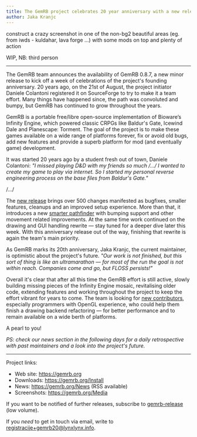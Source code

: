 ```yaml
---
title: The GemRB project celebrates 20 year anniversary with a new release
author: Jaka Kranjc
---
```


construct a crazy screenshot in one of the non-bg2 beautiful areas (eg. from iwds - kuldahar, lava forge ...)
with some mods on top and plenty of action

WIP, NB: third person

---------

The GemRB team announces the availability of GemRB 0.8.7, a new minor release to kick off
a week of celebrations of the project's founding anniversary. 20 years ago, on the 21st of
August, the project initiator Daniele Colantoni registered it on SourceForge to try to make
it a team effort. Many things have happened since, the path was convoluted and bumpy, but
GemRB has continued to grow throughout the years.

GemRB is a portable free/libre open-source implementation of Bioware’s Infinity Engine, which
powered classic CRPGs like Baldur's Gate, Icewind Dale and Planescape: Torment. The goal of
the project is to make these games available on a wide range of platforms forever, fix or avoid
old bugs, add new features and provide a superb platform for mod (and eventually game) development.

It was started 20 years ago by a student fresh out of town, Daniele Colantoni:
_"I missed playing D&D with my friends so much /.../ I wanted to create my game to play
via internet. So I started my personal reverse engineering process on the base files
from Baldur's Gate."_

/.../

The [new release](https://gemrb.org/2020/08/24/gemrb-0-8-7-released.html)
brings over 500 changes manifested as bugfixes, smaller features, cleanups
and an improved setup experience. More than that, it introduces a new [smarter
pathfinder](https://gemrb.org/2020/07/16/new-pathfinder-smarter-movement.html) with
bumping support and other movement related improvements. At the same time work continued
on the drawing and GUI handling rewrite — stay tuned for a deeper dive later this week.
With this anniversary release out of the way, finishing that rewrite is again the team's
main priority. 

As GemRB marks its 20th anniversary, Jaka Kranjc, the current maintainer, is optimistic about
the project's future. _"Our work is not finished, but this sort of thing is like an
ultramarathon — for most of the run the goal is not within reach. Companies come and go, but
FLOSS persists!"_ 

Overall it's clear that after all this time the GemRB effort is still active, slowly building
missing pieces of the Infinity Engine mosaic, revitalising older code, extending features and
working throughout the project to keep the effort vibrant for years to come. The team is
looking for [new contributors](https://github.com/gemrb/gemrb/blob/master/CONTRIBUTING.md),
especially programmers with OpenGL experience, who could help them finish a drawing backend
refactoring — for better performance and to remain available on a wide berth of platforms.

A pearl to you!

_PS: check our news section in the following days for a daily retrospective with past maintainers and a look into the project's future._ 

---
Project links:
- Web site: https://gemrb.org
- Downloads: https://gemrb.org/Install
- News: https://gemrb.org/News (RSS available)
- Screenshots: https://gemrb.org/Media

If you want to be notified of further releases, subscribe to
[gemrb-release](https://sourceforge.net/projects/gemrb/lists/gemrb-release) (low volume).

If you _need_ to get in touch via email, write to <registracije+gemrb20@lynxlynx.info>.

